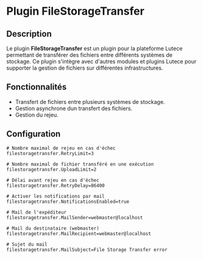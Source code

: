 # Plugin FileStorageTransfer

## Description
Le plugin **FileStorageTransfer** est un plugin pour la plateforme Lutece permettant de transférer des fichiers entre différents systèmes de stockage. 
Ce plugin s'intègre avec d'autres modules et plugins Lutece pour supporter la gestion de fichiers sur différentes infrastructures.

## Fonctionnalités
- Transfert de fichiers entre plusieurs systèmes de stockage.
- Gestion asynchrone dun transfert des fichiers.
- Gestion du rejeu.

## Configuration
```properties
# Nombre maximal de rejeu en cas d'échec
filestoragetransfer.RetryLimit=3 

# Nombre maximal de fichier transféré en une exécution
filestoragetransfer.UploadLimit=2

# Délai avant rejeu en cas d'échec
filestoragetransfer.RetryDelay=86400

# Activer les notifications par mail
filestoragetransfer.NotificationsEnabled=true

# Mail de l'expéditeur
filestoragetransfer.MailSender=webmaster@localhost

# Mail du destinataire (webmaster)
filestoragetransfer.MailRecipient=webmaster@localhost

# Sujet du mail
filestoragetransfer.MailSubject=File Storage Transfer error
```
